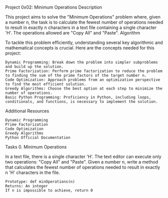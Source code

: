 Project 0x02: Minimum Operations
Description

This project aims to solve the "Minimum Operations" problem where, given a number n, the task is to calculate the fewest number of operations needed to result in exactly n characters in a text file containing a single character 'H'. The operations allowed are "Copy All" and "Paste".
Algorithm

To tackle this problem efficiently, understanding several key algorithmic and mathematical concepts is crucial. Here are the concepts needed for this project:

    Dynamic Programming: Break down the problem into simpler subproblems and build up the solution.
    Prime Factorization: Perform prime factorization to reduce the problem to finding the sum of the prime factors of the target number n.
    Code Optimization: Approach problems from an optimization perspective to find the most efficient solution.
    Greedy Algorithms: Choose the best option at each step to minimize the number of operations.
    Basic Python Programming: Proficiency in Python, including loops, conditionals, and functions, is necessary to implement the solution.

Additional Resources

    Dynamic Programming
    Prime Factorization
    Code Optimization
    Greedy Algorithms
    Python Official Documentation

Tasks
0. Minimum Operations

In a text file, there is a single character 'H'. The text editor can execute only two operations: "Copy All" and "Paste". Given a number n, write a method that calculates the fewest number of operations needed to result in exactly n 'H' characters in the file.

    Prototype: def minOperations(n)
    Returns: An integer
    If n is impossible to achieve, return 0
